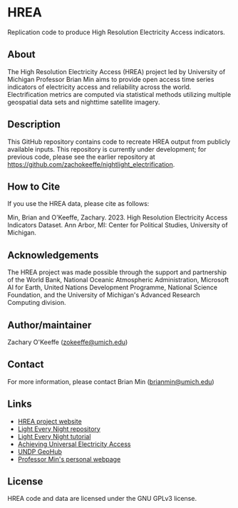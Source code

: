 # HREA

Replication code to produce High Resolution Electricity Access indicators.

## About

The High Resolution Electricity Access (HREA) project led by University of Michigan Professor Brian Min aims to provide open access time series indicators of electricity access and reliability across the world.  Electrification metrics are computed via statistical methods utilizing multiple geospatial data sets and nighttime satellite imagery.

## Description

This GitHub repository contains code to recreate HREA output from publicly available inputs.  This repository is currently under development; for previous code, please see the earlier repository at https://github.com/zachokeeffe/nightlight_electrification.

## How to Cite

If you use the HREA data, please cite as follows:

Min, Brian and O'Keeffe, Zachary. 2023. High Resolution Electricity Access Indicators Dataset. Ann Arbor, MI: Center for Political Studies, University of Michigan.

## Acknowledgements

The HREA project was made possible through the support and partnership of the World Bank, National Oceanic Atmospheric Administration, Microsoft AI for Earth, United Nations Development Programme, National Science Foundation, and the University of Michigan's Advanced Research Computing division.

## Author/maintainer

Zachary O'Keeffe (zokeeffe@umich.edu)

## Contact

For more information, please contact Brian Min (brianmin@umich.edu)

## Links

* [HREA project website](https://hrea.isr.umich.edu/)
* [Light Every Night repository](https://registry.opendata.aws/wb-light-every-night/)
* [Light Every Night tutorial](https://worldbank.github.io/OpenNightLights/wb-light-every-night-readme.html)
* [Achieving Universal Electricity Access](https://data.undp.org/achieving-universal-electricity-access/)
* [UNDP GeoHub](https://geohub.data.undp.org/)
* [Professor Min's personal webpage](https://websites.umich.edu/~brianmin/)

## License

HREA code and data are licensed under the GNU GPLv3 license.
